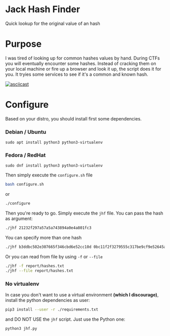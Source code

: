 # Jack Hash Finder
Quick lookup for the original value of an hash

# Purpose
I was tired of looking up for common hashes values by hand. During CTFs you will eventually encounter some hashes. Instead of cracking them on your local machine or fire up a browser and look it up, the script does it for you. It tryies some services to see if it's a common and known hash.

[![asciicast](https://asciinema.org/a/K6GPiBw9iNU0lq2P2Da2yEF0j.svg)](https://asciinema.org/a/K6GPiBw9iNU0lq2P2Da2yEF0j)

# Configure
Based on your distro, you should install first some dependencies.

### Debian / Ubuntu
`sudo apt install python3 python3-virtualenv`
### Fedora / RedHat
`sudo dnf install python3 python3-virtualenv`

Then simply execute the `configure.sh` file

```bash
bash configure.sh
```

or

```bash
./configure
```

Then you're ready to go. Simply execute the `jhf` file. You can pass the hash as argument:

```bash
./jhf 21232f297a57a5a743894a0e4a801fc3
```
You can specify more than one hash
```bash
./jhf b3ddbc502e307665f346cbd6e52cc10d 0bc11f2f3279555c317be9cf9e52645a
```
Or you can read from file by using `-f` or `--file`
```bash
./jhf -f report/hashes.txt
./jhf --file report/hashes.txt
```

### No virtualenv
In case you don't want to use a virtual environment **(which I discourage)**, install the python dependencies as user:
```bash
pip3 install --user -r ./requirements.txt
```
and DO NOT USE the `jhf` script. Just use the Python one:
```bash
python3 jhf.py
```
